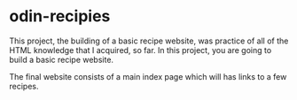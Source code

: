 # odin-recipies

This project, the building of a basic recipe website, was practice of all of the HTML knowledge that I acquired, so far. In this project, you are going to build a basic recipe website.

The final website consists of a main index page which will has links to a few recipes.
